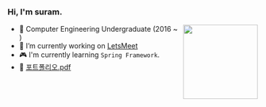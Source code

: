 ### Hi, I'm suram. 
<img src = "https://user-images.githubusercontent.com/20367043/102791318-307f7600-43ea-11eb-940c-f63f87db2ec4.gif" width = "150px" align = "right">


- 🥨 Computer Engineering Undergraduate (2016 ~ ) 
- 🚀 I’m currently working on [LetsMeet](https://github.com/su-ram/LetsMeet)
- 🎮 I'm currently learning `Spring Framework`. 
- 🌈 [포트폴리오.pdf](https://drive.google.com/file/d/1ZPn-vvIHSIZSq1XEGlZJbWo0Buk3Pzcb/view?usp=sharing)

